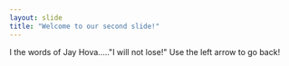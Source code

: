 ```yaml
---
layout: slide
title: "Welcome to our second slide!"
---
```

I the words of Jay Hova....."I will not lose!"
Use the left arrow to go back!
